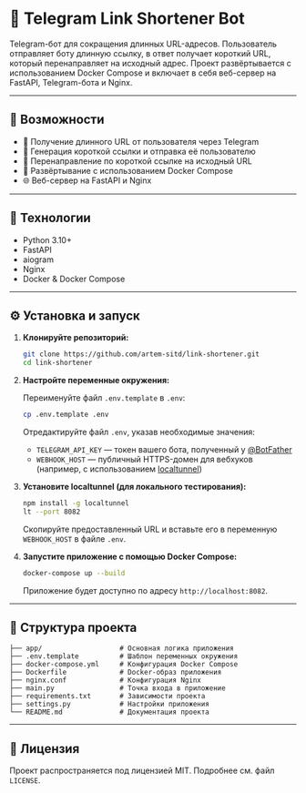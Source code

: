# 🔗 Telegram Link Shortener Bot

Telegram-бот для сокращения длинных URL-адресов. Пользователь отправляет боту длинную ссылку, в ответ получает короткий URL, который перенаправляет на исходный адрес. Проект развёртывается с использованием Docker Compose и включает в себя веб-сервер на FastAPI, Telegram-бота и Nginx.

---

## 🚀 Возможности

- 📩 Получение длинного URL от пользователя через Telegram
- 🔗 Генерация короткой ссылки и отправка её пользователю
- 🔁 Перенаправление по короткой ссылке на исходный URL
- 🐳 Развёртывание с использованием Docker Compose
- 🌐 Веб-сервер на FastAPI и Nginx

---

## 🧰 Технологии

- Python 3.10+
- FastAPI
- aiogram
- Nginx
- Docker & Docker Compose

---

## ⚙️ Установка и запуск

1. **Клонируйте репозиторий:**

   ```bash
   git clone https://github.com/artem-sitd/link-shortener.git
   cd link-shortener
   ```

2. **Настройте переменные окружения:**

   Переименуйте файл `.env.template` в `.env`:

   ```bash
   cp .env.template .env
   ```

   Отредактируйте файл `.env`, указав необходимые значения:

   - `TELEGRAM_API_KEY` — токен вашего бота, полученный у [@BotFather](https://t.me/BotFather)
   - `WEBHOOK_HOST` — публичный HTTPS-домен для вебхуков (например, с использованием [localtunnel](https://theboroer.github.io/localtunnel-www/))

3. **Установите localtunnel (для локального тестирования):**

   ```bash
   npm install -g localtunnel
   lt --port 8082
   ```

   Скопируйте предоставленный URL и вставьте его в переменную `WEBHOOK_HOST` в файле `.env`.

4. **Запустите приложение с помощью Docker Compose:**

   ```bash
   docker-compose up --build
   ```

   Приложение будет доступно по адресу `http://localhost:8082`.

---

## 📁 Структура проекта

```
├── app/                   # Основная логика приложения
├── .env.template          # Шаблон переменных окружения
├── docker-compose.yml     # Конфигурация Docker Compose
├── Dockerfile             # Docker-образ приложения
├── nginx.conf             # Конфигурация Nginx
├── main.py                # Точка входа в приложение
├── requirements.txt       # Зависимости проекта
├── settings.py            # Настройки приложения
└── README.md              # Документация проекта
```

---

## 📄 Лицензия

Проект распространяется под лицензией MIT. Подробнее см. файл `LICENSE`.

